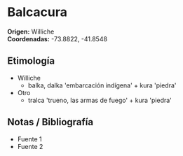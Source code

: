 # Balcacura

**Origen:** Williche  
**Coordenadas:** -73.8822, -41.8548

## Etimología
- Williche
    - balka, dalka 'embarcación indígena' + kura 'piedra'
- Otro
    - tralca 'trueno, las armas de fuego' + kura 'piedra'
    
## Notas / Bibliografía
- Fuente 1
- Fuente 2

